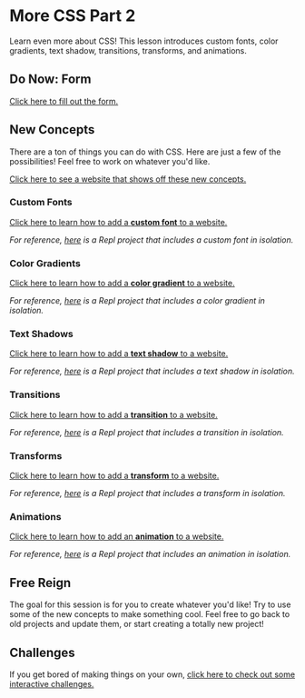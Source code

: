 # More CSS Part 2
Learn even more about CSS! This lesson introduces custom fonts, color gradients, text shadow, transitions, transforms, and animations.

## Do Now: Form
[Click here to fill out the form.](https://forms.office.com/r/rRsp3RHEgt)

## New Concepts
There are a ton of things you can do with CSS. Here are just a few of the possibilities! Feel free to work on whatever you'd like.

[Click here to see a website that shows off these new concepts.](https://morecssmore.hylandoutreach.repl.co/)

### Custom Fonts
[Click here to learn how to add a **custom font** to a website.](CustomFonts.md)

_For reference, [here](https://replit.com/@HylandOutreach/CustomFontsStyle) is a Repl project that includes a custom font in isolation._

### Color Gradients
[Click here to learn how to add a **color gradient** to a website.](ColorGradients.md)

_For reference, [here](https://replit.com/@HylandOutreach/ColorGradientsStyle) is a Repl project that includes a color gradient in isolation._

### Text Shadows
[Click here to learn how to add a **text shadow** to a website.](TextShadows.md)

_For reference, [here](https://replit.com/@HylandOutreach/TextShadowsStyle) is a Repl project that includes a text shadow in isolation._

### Transitions
[Click here to learn how to add a **transition** to a website.](Transitions.md)

_For reference, [here](https://replit.com/@HylandOutreach/TransitionsStyle) is a Repl project that includes a transition in isolation._

### Transforms
[Click here to learn how to add a **transform** to a website.](Transforms.md)

_For reference, [here](https://replit.com/@HylandOutreach/TransformsStyle) is a Repl project that includes a transform in isolation._

### Animations
[Click here to learn how to add an **animation** to a website.](Animations.md)

_For reference, [here](https://replit.com/@HylandOutreach/AnimationsStyle) is a Repl project that includes an animation in isolation._

## Free Reign
The goal for this session is for you to create whatever you'd like! Try to use some of the new concepts to make something cool. Feel free to go back to old projects and update them, or start creating a totally new project!

## Challenges
If you get bored of making things on your own, [click here to check out some interactive challenges.](Challenges.md)
